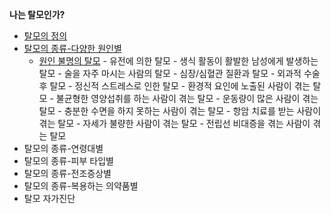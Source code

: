**나는 탈모인가?**

 - [탈모의 정의](/m04/m0401/m040101)
 - [탈모의 종류-다양한 원인별](/m04/m0401/m040102)
    - [원인 불명의 탈모](/m04/m0401/m04010201)
      		- 유전에 의한 탈모
      		- 생식 활동이 활발한 남성에게 발생하는 탈모
      		-  술을 자주 마시는 사람의 탈모
      		- 심장/심혈관 질환과 탈모
      		- 외과적 수술 후 탈모
      		- 정신적 스트레스로 인한 탈모
      		- 환경적 요인에 노출된 사람이 겪는 탈		  모
    		- 불균형한 영양섭취를 하는 사람이 겪는 탈모
      		- 운동량이 많은 사람이 겪는 탈모
      		- 충분한 수면을 하지 못하는 사람이 겪는 탈모
      		- 항암 치료를 받는 사람이 겪는 탈모
      		- 자세가 불량한 사람이 겪는 탈모
      		- 전립선 비대증을 겪는 사람이 겪는 탈모
 - 탈모의 종류-연령대별
 - 탈모의 종류-피부 타입별
 - 탈모의 종류-전조증상별
 - 탈모의 종류-복용하는 의약품별
 - 탈모 자가진단
<!--stackedit_data:
eyJoaXN0b3J5IjpbMTEzMjczMzQ0NiwxNTk4MzQxOTc1LC0yMD
cyNzU5MTg5LC0xNTMxOTU2NTM0LC0yMDcyNzU5MTg5LC0xNTMx
OTU2NTM0LDE3NjMzMzg0MDldfQ==
-->